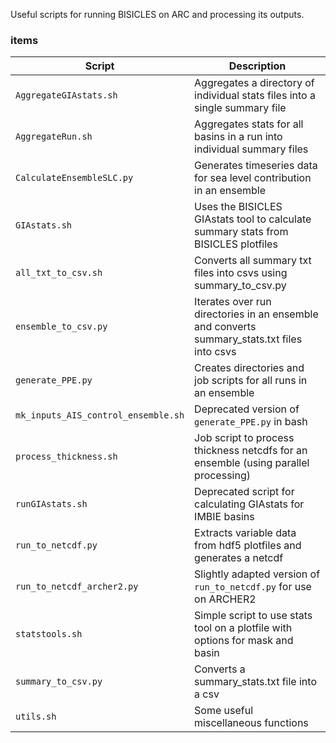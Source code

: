 Useful scripts for running BISICLES on ARC and processing its outputs.

### items

| Script                    | Description                                                                                   |
|---------------------------|-----------------------------------------------------------------------------------------------|
| `AggregateGIAstats.sh`    | Aggregates a directory of individual stats files into a single summary file                   |
| `AggregateRun.sh`         | Aggregates stats for all basins in a run into individual summary files                        |
| `CalculateEnsembleSLC.py` | Generates timeseries data for sea level contribution in an ensemble                           |
| `GIAstats.sh`             | Uses the BISICLES GIAstats tool to calculate summary stats from BISICLES plotfiles            |
| `all_txt_to_csv.sh`       | Converts all summary txt files into csvs using summary_to_csv.py                              |
| `ensemble_to_csv.py`      | Iterates over run directories in an ensemble and converts summary_stats.txt files into csvs   |
| `generate_PPE.py`         | Creates directories and job scripts for all runs in an ensemble                               |
| `mk_inputs_AIS_control_ensemble.sh` | Deprecated version of `generate_PPE.py` in bash                                     |
| `process_thickness.sh`    | Job script to process thickness netcdfs for an ensemble (using parallel processing)           |
| `runGIAstats.sh`          | Deprecated script for calculating GIAstats for IMBIE basins                                   |
| `run_to_netcdf.py`        | Extracts variable data from hdf5 plotfiles and generates a netcdf                             |
| `run_to_netcdf_archer2.py`| Slightly adapted version of `run_to_netcdf.py` for use on ARCHER2                             |
| `statstools.sh`           | Simple script to use stats tool on a plotfile with options for mask and basin                 |
| `summary_to_csv.py`       | Converts a summary_stats.txt file into a csv                                                  |
| `utils.sh`                | Some useful miscellaneous functions                                                           |

